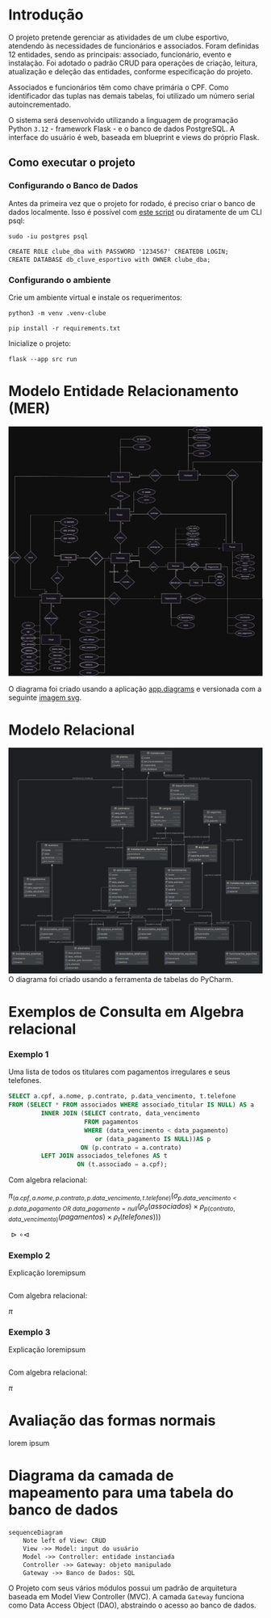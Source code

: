 # Introdução

O projeto pretende gerenciar as atividades de um clube esportivo, atendendo às necessidades de funcionários e
associados. Foram definidas 12 entidades, sendo as principais: associado, funcionário, evento e instalação. Foi adotado
o padrão CRUD para operações de criação, leitura, atualização e deleção das entidades, conforme especificação do
projeto.

Associados e funcionários têm como chave primária o CPF. Como identificador das tuplas nas demais tabelas, foi utilizado
um número serial autoincrementado.

O sistema será desenvolvido utilizando a linguagem de programação Python `3.12` - framework Flask - e o banco de dados
PostgreSQL. A interface do usuário é web, baseada em blueprint e views do próprio Flask.

## Como executar o projeto

### Configurando o Banco de Dados

Antes da primeira vez que o projeto for rodado, é preciso criar o banco de dados localmente. Isso é possível
com [este script](db/setup_postgres.sh) ou diratamente de um CLI psql:

```shell
sudo -iu postgres psql
```

```postgresql
CREATE ROLE clube_dba with PASSWORD '1234567' CREATEDB LOGIN;
CREATE DATABASE db_cluve_esportivo with OWNER clube_dba;
```

### Configurando o ambiente

Crie um ambiente virtual e instale os requerimentos:

```shell
python3 -m venv .venv-clube
```

```shell
pip install -r requirements.txt
```

Inicialize o projeto:

```shell
flask --app src run
```

# Modelo Entidade Relacionamento (MER)

![MER](diagramas_e_recursos/mer_clube.drawio.svg)

O diagrama foi criado usando a aplicação [app.diagrams](https://app.diagrams.net/) e versionada com a
seguinte [imagem svg](diagramas_e_recursos/mer_clube.drawio.svg).

# Modelo Relacional

![modelo_relacional](diagramas_e_recursos/modelo_relacional_clube_esportivo.png)
O diagrama foi criado usando a ferramenta de tabelas do PyCharm.

# Exemplos de Consulta em Algebra relacional

### Exemplo 1

Uma lista de todos os titulares com pagamentos irregulares e seus telefones.

```sql
SELECT a.cpf, a.nome, p.contrato, p.data_vencimento, t.telefone
FROM (SELECT * FROM associados WHERE associado_titular IS NULL) AS a
         INNER JOIN (SELECT contrato, data_vencimento
                     FROM pagamentos
                     WHERE (data_vencimento < data_pagamento)
                        or (data_pagamento IS NULL))AS p
                    ON (p.contrato = a.contrato)
         LEFT JOIN associados_telefones AS t
                   ON (t.associado = a.cpf);
```

Com algebra relacional:

$\pi_{(a.cpf, a.nome, p.contrato, p.data\_vencimento, t.telefone)}
(\sigma_{p.data\_vencimento < p.data\_pagamento\ OR\ data\_pagamento = null}
(\rho_{a}(associados) \times \rho_{p(contrato, data\_vencimento)} (pagamentos) \times \rho_{t} (telefones)))$

$\vartriangleright\circ\vartriangleleft$
### Exemplo 2

Explicação loremipsum

```sql

```

Com algebra relacional:

$\pi$

### Exemplo 3

Explicação loremipsum

```sql

```

Com algebra relacional:

$\pi$

# Avaliação das formas normais

lorem ipsum

# Diagrama da camada de mapeamento para uma tabela do banco de dados

```mermaid
sequenceDiagram
    Note left of View: CRUD
    View ->> Model: input do usuário
    Model ->> Controller: entidade instanciada
    Controller ->> Gateway: objeto manipulado
    Gateway ->> Banco de Dados: SQL
```

O Projeto com seus vários módulos possui um padrão de arquitetura baseada em Model View Controller (MVC). A camada
`Gateway` funciona como Data Access Object (DAO), abstraindo o acesso ao banco de dados.
